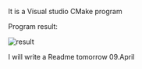 It is a Visual studio CMake program

Program result:

![result](https://github.com/xuanjiao/scheduler/raw/master/image/result.png)

I will write a Readme tomorrow 09.April



